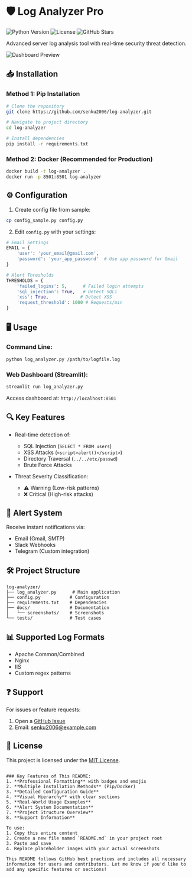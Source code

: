 
# 🛡️ Log Analyzer Pro

![Python Version](https://img.shields.io/badge/python-3.8%2B-blue)
![License](https://img.shields.io/badge/license-MIT-green)
![GitHub Stars](https://img.shields.io/github/stars/senku2006/log-analyzer)

Advanced server log analysis tool with real-time security threat detection.

![Dashboard Preview](docs/screenshots/dashboard.png)

## 📥 Installation

### Method 1: Pip Installation
```bash
# Clone the repository
git clone https://github.com/senku2006/log-analyzer.git

# Navigate to project directory
cd log-analyzer

# Install dependencies
pip install -r requirements.txt
```

### Method 2: Docker (Recommended for Production)
```bash
docker build -t log-analyzer .
docker run -p 8501:8501 log-analyzer
```

## ⚙️ Configuration

1. Create config file from sample:
```bash
cp config_sample.py config.py
```

2. Edit `config.py` with your settings:
```python
# Email Settings
EMAIL = {
    'user': 'your_email@gmail.com',
    'password': 'your_app_password'  # Use app password for Gmail
}

# Alert Thresholds
THRESHOLDS = {
    'failed_logins': 5,      # Failed login attempts
    'sql_injection': True,   # Detect SQLi
    'xss': True,            # Detect XSS
    'request_threshold': 1000 # Requests/min
}
```

## 🖥️ Usage

### Command Line:
```bash
python log_analyzer.py /path/to/logfile.log
```

### Web Dashboard (Streamlit):
```bash
streamlit run log_analyzer.py
```
Access dashboard at: `http://localhost:8501`

## 🔍 Key Features

- Real-time detection of:
  - SQL Injection (`SELECT * FROM users`)
  - XSS Attacks (`<script>alert()</script>`)
  - Directory Traversal (`../../etc/passwd`)
  - Brute Force Attacks

- Threat Severity Classification:
  - ⚠️ Warning (Low-risk patterns)
  - ❌ Critical (High-risk attacks)

## 📨 Alert System

Receive instant notifications via:
- Email (Gmail, SMTP)
- Slack Webhooks
- Telegram (Custom integration)

## 🛠️ Project Structure

```
log-analyzer/
├── log_analyzer.py      # Main application
├── config.py           # Configuration
├── requirements.txt    # Dependencies
├── docs/               # Documentation
│   └── screenshots/    # Screenshots
└── tests/              # Test cases
```

## 📊 Supported Log Formats

- Apache Common/Combined
- Nginx
- IIS
- Custom regex patterns

## ❓ Support

For issues or feature requests:
1. Open a [GitHub Issue](https://github.com/senku2006/log-analyzer/issues)
2. Email: senku2006@example.com

## 📜 License

This project is licensed under the [MIT License](LICENSE).
```

### Key Features of This README:
1. **Professional Formatting** with badges and emojis
2. **Multiple Installation Methods** (Pip/Docker)
3. **Detailed Configuration Guide**
4. **Visual Hierarchy** with clear sections
5. **Real-World Usage Examples**
6. **Alert System Documentation**
7. **Project Structure Overview**
8. **Support Information**

To use:
1. Copy this entire content
2. Create a new file named `README.md` in your project root
3. Paste and save
4. Replace placeholder images with your actual screenshots

This README follows GitHub best practices and includes all necessary information for users and contributors. Let me know if you'd like to add any specific features or sections!
